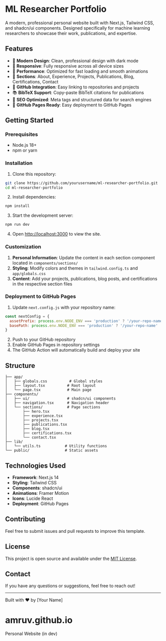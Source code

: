 # ML Researcher Portfolio

A modern, professional personal website built with Next.js, Tailwind CSS, and shadcn/ui components. Designed specifically for machine learning researchers to showcase their work, publications, and expertise.

## Features

- 🎨 **Modern Design**: Clean, professional design with dark mode
- 📱 **Responsive**: Fully responsive across all device sizes
- 🚀 **Performance**: Optimized for fast loading and smooth animations
- 📄 **Sections**: About, Experience, Projects, Publications, Blog, Certifications, Contact
- 🔗 **GitHub Integration**: Easy linking to repositories and projects
- 📚 **BibTeX Support**: Copy-paste BibTeX citations for publications
- 🎯 **SEO Optimized**: Meta tags and structured data for search engines
- 🚀 **GitHub Pages Ready**: Easy deployment to GitHub Pages

## Getting Started

### Prerequisites

- Node.js 18+ 
- npm or yarn

### Installation

1. Clone this repository:
```bash
git clone https://github.com/yourusername/ml-researcher-portfolio.git
cd ml-researcher-portfolio
```

2. Install dependencies:
```bash
npm install
```

3. Start the development server:
```bash
npm run dev
```

4. Open [http://localhost:3000](http://localhost:3000) to view the site.

### Customization

1. **Personal Information**: Update the content in each section component located in `components/sections/`
2. **Styling**: Modify colors and themes in `tailwind.config.ts` and `app/globals.css`
3. **Content**: Add your projects, publications, blog posts, and certifications in the respective section files

### Deployment to GitHub Pages

1. Update `next.config.js` with your repository name:
```javascript
const nextConfig = {
  assetPrefix: process.env.NODE_ENV === 'production' ? '/your-repo-name' : '',
  basePath: process.env.NODE_ENV === 'production' ? '/your-repo-name' : '',
}
```

2. Push to your GitHub repository
3. Enable GitHub Pages in repository settings
4. The GitHub Action will automatically build and deploy your site

## Structure

```
├── app/
│   ├── globals.css          # Global styles
│   ├── layout.tsx          # Root layout
│   └── page.tsx            # Main page
├── components/
│   ├── ui/                 # shadcn/ui components
│   ├── navigation.tsx      # Navigation header
│   └── sections/           # Page sections
│       ├── hero.tsx
│       ├── experience.tsx
│       ├── projects.tsx
│       ├── publications.tsx
│       ├── blog.tsx
│       ├── certifications.tsx
│       └── contact.tsx
├── lib/
│   └── utils.ts           # Utility functions
└── public/                # Static assets
```

## Technologies Used

- **Framework**: Next.js 14
- **Styling**: Tailwind CSS
- **Components**: shadcn/ui
- **Animations**: Framer Motion
- **Icons**: Lucide React
- **Deployment**: GitHub Pages

## Contributing

Feel free to submit issues and pull requests to improve this template.

## License

This project is open source and available under the [MIT License](LICENSE).

## Contact

If you have any questions or suggestions, feel free to reach out!

---

Built with ❤️ by [Your Name]

# amruv.github.io
Personal Website (in dev)
